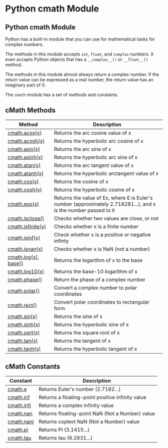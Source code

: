
Python cmath Module
===================


Python cmath Module
-------------------


Python has a built-in module that you can use for mathematical tasks for 
complex numbers.


The methods in this module accepts `int`, `float`, and `complex` numbers. It even accepts Python objects that has a `__complex__()` or `__float__()` method.


The methods in this module almost always return a complex number. If the return 
value can be expressed as a real number, the return value has an imaginary part 
of 0.


The `cmath` module has a set of methods and constants.


cMath Methods
-------------




| Method | Description |
| --- | --- |
| [cmath.acos(x)](ref_cmath_acos.asp) | Returns the arc cosine value of x |
| [cmath.acosh(x)](ref_cmath_acosh.asp) | Returns the hyperbolic arc cosine of x |
| [cmath.asin(x)](ref_cmath_asin.asp) | Returns the arc sine of x |
| [cmath.asinh(x)](ref_cmath_asinh.asp) | Returns the hyperbolic arc sine of x |
| [cmath.atan(x)](ref_cmath_atan.asp) | Returns the arc tangent value of x |
| [cmath.atanh(x)](ref_cmath_atanh.asp) | Returns the hyperbolic arctangent value of x |
| [cmath.cos(x)](ref_cmath_cos.asp) | Returns the cosine of x |
| [cmath.cosh(x)](ref_cmath_cosh.asp) | Returns the hyperbolic cosine of x |
| [cmath.exp(x)](ref_cmath_exp.asp) | Returns the value of Ex, where E is Euler's number (approximately 2.718281...), and x is the number passed to it |
| [cmath.isclose()](ref_cmath_isclose.asp) | Checks whether two values are close, or not |
| [cmath.isfinite(x)](ref_cmath_isfinite.asp) | Checks whether x is a finite number |
| [cmath.isinf(x)](ref_cmath_isinf.asp) | Check whether x is a positive or negative infinty |
| [cmath.isnan(x)](ref_cmath_isnan.asp) | Checks whether x is NaN (not a number) |
| [cmath.log(x[, base])](ref_cmath_log.asp) | Returns the logarithm of x to the base |
| [cmath.log10(x)](ref_cmath_log10.asp) | Returns the base-10 logarithm of x |
| [cmath.phase()](ref_cmath_phase.asp) | Return the phase of a complex number |
| [cmath.polar()](ref_cmath_polar.asp) | Convert a complex number to polar coordinates |
| [cmath.rect()](ref_cmath_rect.asp) | Convert polar coordinates to rectangular form |
| [cmath.sin(x)](ref_cmath_sin.asp) | Returns the sine of x |
| [cmath.sinh(x)](ref_cmath_sinh.asp) | Returns the hyperbolic sine of x |
| [cmath.sqrt(x)](ref_cmath_sqrt.asp) | Returns the square root of x |
| [cmath.tan(x)](ref_cmath_tan.asp) | Returns the tangent of x |
| [cmath.tanh(x)](ref_cmath_tanh.asp) | Returns the hyperbolic tangent of x |


cMath Constants
---------------




| Constant | Description |
| --- | --- |
| [cmath.e](ref_cmath_e.asp) | Returns Euler's number (2.7182...) |
| [cmath.inf](ref_cmath_inf.asp) | Returns a floating-point positive infinity value |
| [cmath.infj](ref_cmath_infj.asp) | Returns a complex infinity value |
| [cmath.nan](ref_cmath_nan.asp) | Returns floating-point NaN (Not a Number) value |
| [cmath.nanj](ref_cmath_nanj.asp) | Returns coplext NaN (Not a Number) value |
| [cmath.pi](ref_cmath_pi.asp) | Returns PI (3.1415...) |
| [cmath.tau](ref_cmath_tau.asp) | Returns tau (6.2831...) |


